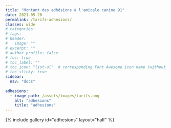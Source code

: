 ```yaml
---
title: "Montant des adhésions à l'amicale canine 91"
date: 2021-05-20
permalink: /tarifs-adhesions/
classes: wide
# categories: 
# tags: 
# header:
#   image: ""
# excerpt: ""
# author_profile: false
# toc: true
# toc_label: ""
# toc_icon: "list-ul"  # corresponding Font Awesome icon name (without fa prefix)
# toc_sticky: true
sidebar:
  nav: "docs"
  
adhesions:
  - image_path: /assets/images/tarifs.png
    alt: "adhesions"
    title: "adhesions"
---
```


{% include gallery id="adhesions" layout="half" %}


